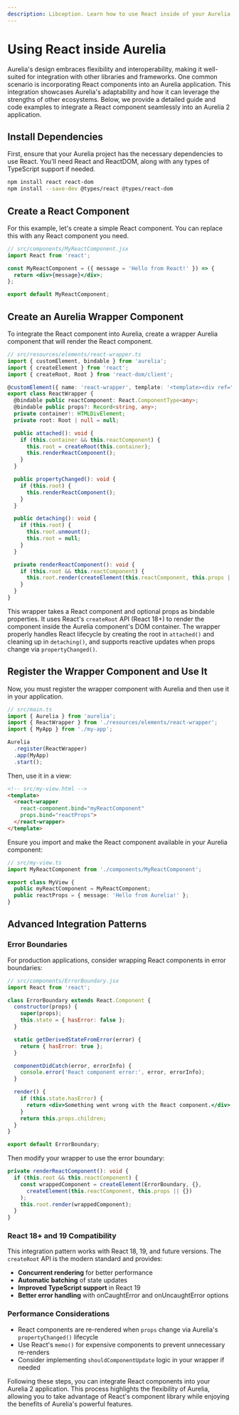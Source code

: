```yaml
---
description: Libception. Learn how to use React inside of your Aurelia applications.
---
```


# Using React inside Aurelia

Aurelia's design embraces flexibility and interoperability, making it well-suited for integration with other libraries and frameworks. One common scenario is incorporating React components into an Aurelia application. This integration showcases Aurelia's adaptability and how it can leverage the strengths of other ecosystems. Below, we provide a detailed guide and code examples to integrate a React component seamlessly into an Aurelia 2 application.

## Install Dependencies

First, ensure that your Aurelia project has the necessary dependencies to use React. You'll need React and ReactDOM, along with any types of TypeScript support if needed.

```bash
npm install react react-dom
npm install --save-dev @types/react @types/react-dom
```

## Create a React Component

For this example, let's create a simple React component. You can replace this with any React component you need.

```jsx
// src/components/MyReactComponent.jsx
import React from 'react';

const MyReactComponent = ({ message = 'Hello from React!' }) => {
  return <div>{message}</div>;
};

export default MyReactComponent;
```

## Create an Aurelia Wrapper Component

To integrate the React component into Aurelia, create a wrapper Aurelia component that will render the React component.

```typescript
// src/resources/elements/react-wrapper.ts
import { customElement, bindable } from 'aurelia';
import { createElement } from 'react';
import { createRoot, Root } from 'react-dom/client';

@customElement({ name: 'react-wrapper', template: '<template><div ref="container"></div></template>' })
export class ReactWrapper {
  @bindable public reactComponent: React.ComponentType<any>;
  @bindable public props?: Record<string, any>;
  private container!: HTMLDivElement;
  private root: Root | null = null;

  public attached(): void {
    if (this.container && this.reactComponent) {
      this.root = createRoot(this.container);
      this.renderReactComponent();
    }
  }

  public propertyChanged(): void {
    if (this.root) {
      this.renderReactComponent();
    }
  }

  public detaching(): void {
    if (this.root) {
      this.root.unmount();
      this.root = null;
    }
  }

  private renderReactComponent(): void {
    if (this.root && this.reactComponent) {
      this.root.render(createElement(this.reactComponent, this.props || {}));
    }
  }
}
```

This wrapper takes a React component and optional props as bindable properties. It uses React's `createRoot` API (React 18+) to render the component inside the Aurelia component's DOM container. The wrapper properly handles React lifecycle by creating the root in `attached()` and cleaning up in `detaching()`, and supports reactive updates when props change via `propertyChanged()`.

## Register the Wrapper Component and Use It

Now, you must register the wrapper component with Aurelia and then use it in your application.

```typescript
// src/main.ts
import { Aurelia } from 'aurelia';
import { ReactWrapper } from './resources/elements/react-wrapper';
import { MyApp } from './my-app';

Aurelia
  .register(ReactWrapper)
  .app(MyApp)
  .start();
```

Then, use it in a view:

```html
<!-- src/my-view.html -->
<template>
  <react-wrapper 
    react-component.bind="myReactComponent" 
    props.bind="reactProps">
  </react-wrapper>
</template>
```

Ensure you import and make the React component available in your Aurelia component:

```typescript
// src/my-view.ts
import MyReactComponent from './components/MyReactComponent';

export class MyView {
  public myReactComponent = MyReactComponent;
  public reactProps = { message: 'Hello from Aurelia!' };
}
```

## Advanced Integration Patterns

### Error Boundaries

For production applications, consider wrapping React components in error boundaries:

```jsx
// src/components/ErrorBoundary.jsx
import React from 'react';

class ErrorBoundary extends React.Component {
  constructor(props) {
    super(props);
    this.state = { hasError: false };
  }

  static getDerivedStateFromError(error) {
    return { hasError: true };
  }

  componentDidCatch(error, errorInfo) {
    console.error('React component error:', error, errorInfo);
  }

  render() {
    if (this.state.hasError) {
      return <div>Something went wrong with the React component.</div>;
    }
    return this.props.children;
  }
}

export default ErrorBoundary;
```

Then modify your wrapper to use the error boundary:

```typescript
private renderReactComponent(): void {
  if (this.root && this.reactComponent) {
    const wrappedComponent = createElement(ErrorBoundary, {}, 
      createElement(this.reactComponent, this.props || {})
    );
    this.root.render(wrappedComponent);
  }
}
```

### React 18+ and 19 Compatibility

This integration pattern works with React 18, 19, and future versions. The `createRoot` API is the modern standard and provides:

- **Concurrent rendering** for better performance
- **Automatic batching** of state updates  
- **Improved TypeScript support** in React 19
- **Better error handling** with onCaughtError and onUncaughtError options

### Performance Considerations

- React components are re-rendered when `props` change via Aurelia's `propertyChanged()` lifecycle
- Use React's `memo()` for expensive components to prevent unnecessary re-renders
- Consider implementing `shouldComponentUpdate` logic in your wrapper if needed

Following these steps, you can integrate React components into your Aurelia 2 application. This process highlights the flexibility of Aurelia, allowing you to take advantage of React's component library while enjoying the benefits of Aurelia's powerful features.
